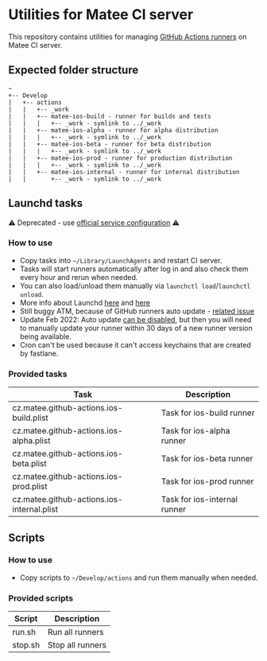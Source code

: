 # Utilities for Matee CI server 
This repository contains utilities for managing [GitHub Actions runners](https://docs.github.com/en/free-pro-team@latest/actions/hosting-your-own-runners/about-self-hosted-runners) on Matee CI server.

## Expected folder structure
```
~  
+-- Develop
|   +-- actions 
|   |   +-- _work
|   |   +-- matee-ios-build - runner for builds and tests
|   |   |   +-- _work - symlink to ../_work
|   |   +-- matee-ios-alpha - runner for alpha distribution   
|   |   |   +-- _work - symlink to ../_work
|   |   +-- matee-ios-beta - runner for beta distribution
|   |   |   +-- _work - symlink to ../_work
|   |   +-- matee-ios-prod - runner for production distribution   
|   |   |   +-- _work - symlink to ../_work
|   |   +-- matee-ios-internal - runner for internal distribution
|   |       +-- _work - symlink to ../_work
```

## Launchd tasks

⚠️ Deprecated - use [official service configuration](https://docs.github.com/en/actions/hosting-your-own-runners/configuring-the-self-hosted-runner-application-as-a-service) ⚠️

### How to use
- Copy tasks into `~/Library/LaunchAgents` and restart CI server.
- Tasks will start runners automatically after log in and also check them every hour and rerun when needed.
- You can also load/unload them manually via `launchctl load`/`launchctl unload`.
- More info about Launchd [here](https://stackoverflow.com/questions/132955/how-do-i-set-a-task-to-run-every-so-often) and [here](https://serverfault.com/questions/183589/how-do-i-activate-launchd-logging-on-os-x)
- Still buggy ATM, because of GitHub runners auto update - [related issue](https://github.com/actions/runner/issues/485)
- Update Feb 2022: Auto update [can be disabled](https://github.blog/changelog/2022-02-01-github-actions-self-hosted-runners-can-now-disable-automatic-updates/), but then you will need to manually update your runner within 30 days of a new runner version being available.
- Cron can't be used because it can't access keychains that are created by fastlane.

### Provided tasks
| Task                                       | Description                  |
|--------------------------------------------|------------------------------|
| cz.matee.github-actions.ios-build.plist    | Task for ios-build runner    |
| cz.matee.github-actions.ios-alpha.plist    | Task for ios-alpha runner    |
| cz.matee.github-actions.ios-beta.plist     | Task for ios-beta runner     |
| cz.matee.github-actions.ios-prod.plist     | Task for ios-prod runner     |
| cz.matee.github-actions.ios-internal.plist | Task for ios-internal runner |

## Scripts

### How to use
- Copy scripts to `~/Develop/actions` and run them manually when needed.

### Provided scripts
| Script  | Description      |
|---------|------------------|
| run.sh  | Run all runners  |
| stop.sh | Stop all runners |
